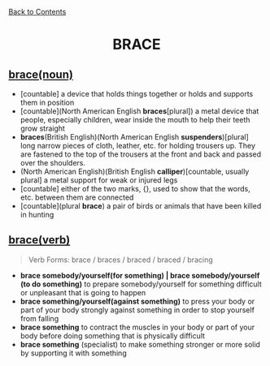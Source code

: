 ﻿[Back to Contents](../../../README.md)


<h1 style="text-align: center;">BRACE</h1>


## [brace(noun)](https://www.oxfordlearnersdictionaries.com/definition/english/brace_1)
- [countable] a device that holds things together or holds and supports them in position
- [countable](North American English **braces**[plural]) a metal device that people, especially children, wear inside the mouth to help their teeth grow straight
- **braces**(British English)(North American English **suspenders**)[plural] long narrow pieces of cloth, leather, etc. for holding trousers up. They are fastened to the top of the trousers at the front and back and passed over the shoulders.
- (North American English)(British English **calliper**)[countable, usually plural] a metal support for weak or injured legs
- [countable] either of the two marks, {}, used to show that the words, etc. between them are connected
- [countable](plural **brace**) a pair of birds or animals that have been killed in hunting


## [brace(verb)](https://www.oxfordlearnersdictionaries.com/definition/english/brace_2)
> Verb Forms: brace / braces / braced / braced / bracing
- **brace somebody/yourself(for something) | brace somebody/yourself (to do something)** to prepare somebody/yourself for something difficult or unpleasant that is going to happen
- **brace something/yourself(against something)** to press your body or part of your body strongly against something in order to stop yourself from falling
- **brace something** to contract the muscles in your body or part of your body before doing something that is physically difficult
- **brace something** (specialist) to make something stronger or more solid by supporting it with something
